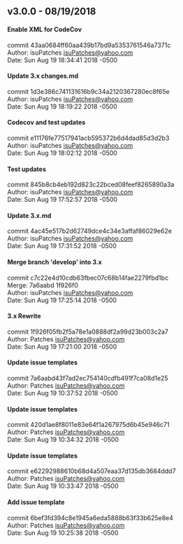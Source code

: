 ## v3.0.0 - 08/19/2018

#### Enable XML for CodeCov
commit 43aa0684ff60aa439b17bd9a5353761546a7371c<br/>
Author: isuPatches <isuPatches@yahoo.com><br/>
Date:   Sun Aug 19 18:34:41 2018 -0500

#### Update 3.x changes.md
commit 1d3e386c741131616b9c34a2120367280ec8f65e<br/>
Author: isuPatches <isuPatches@yahoo.com><br/>
Date:   Sun Aug 19 18:19:22 2018 -0500

#### Codecov and test updates
commit e11176fe77517941acb595372b6d4dad85d3d2b3<br/>
Author: isuPatches <isuPatches@yahoo.com><br/>
Date:   Sun Aug 19 18:02:12 2018 -0500

#### Test updates
commit 845b8cb4eb192d823c22bced08feef8265890a3a<br/>
Author: isuPatches <isuPatches@yahoo.com><br/>
Date:   Sun Aug 19 17:52:57 2018 -0500

#### Update 3.x.md
commit 4ac45e517b2d62749dce4c34e3affaf86029e62e<br/>
Author: isuPatches <isuPatches@yahoo.com><br/>
Date:   Sun Aug 19 17:31:52 2018 -0500

#### Merge branch 'develop' into 3.x
commit c7c22e4d10cdb63fbec07c68b14fae2279fbd1bc<br/>
Merge: 7a6aabd 1f926f0<br/>
Author: isuPatches <isuPatches@yahoo.com><br/>
Date:   Sun Aug 19 17:25:14 2018 -0500

#### 3.x Rewrite
commit 1f926f05fb2f5a78e1a0888df2a99d23b003c2a7<br/>
Author: Patches <isuPatches@yahoo.com><br/>
Date:   Sun Aug 19 17:21:00 2018 -0500

#### Update issue templates
commit 7a6aabd43f7ad2ec754140cdfb491f7ca08d1e25<br/>
Author: Patches <isuPatches@yahoo.com><br/>
Date:   Sun Aug 19 10:37:52 2018 -0500

#### Update issue templates
commit 420d1ae8f8011e83e64f1a267975d6b45e946c71<br/>
Author: Patches <isuPatches@yahoo.com><br/>
Date:   Sun Aug 19 10:34:32 2018 -0500

#### Update issue templates
commit e62292988610b68d4a507eaa37d135db3684ddd7<br/>
Author: Patches <isuPatches@yahoo.com><br/>
Date:   Sun Aug 19 10:33:47 2018 -0500

#### Add issue template
commit 6bef3fd394c8e1945a6eda5888b63f33b625e8e4<br/>
Author: Patches <isuPatches@yahoo.com><br/>
Date:   Sun Aug 19 10:25:38 2018 -0500